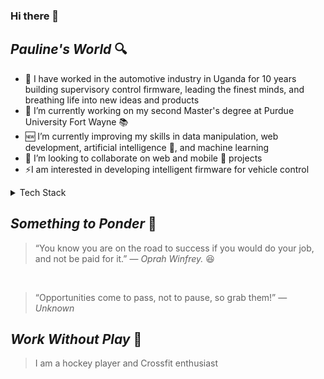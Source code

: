 ### Hi there 👋

<!--
**pktpaulie/pktpaulie** is a ✨ _special_ ✨ repository because its `README.md` (this file) appears on your GitHub profile.

Here are some ideas to get you started:

- 🔭 I’m currently working on my second Master's degree
- 🌱 I’m currently learning  web development, artificial intelligence and machine learning
- 👯 I’m looking to collaborate on web and mobile projects
- 🤔 I’m looking for help with ...
- 💬 Ask me about ...
- 📫 How to reach me: ...
- 😄 Pronouns: ...
- ⚡ Fun fact: ...
-->

***Pauline's World*** 🔍
---
- 👷 I have worked in the automotive industry in Uganda for 10 years building supervisory control firmware, leading the finest minds, and breathing life into new ideas and products
- 🔭 I’m currently working on my second Master's degree at Purdue University Fort Wayne 📚
- 🆕 I’m currently improving my skills in data manipulation, web development, artificial intelligence 🤖, and machine learning
- 👯 I’m looking to collaborate on web and mobile 📱 projects
- ⚡I am interested in developing intelligent firmware for vehicle control


<details>
<summary> Tech Stack </summary>
  
| Rank | Languages |
|-----:|-----------|
|     1| Python    | 
|     2| C++       | 
|     3| MATLAB    |

</details>


***Something to Ponder*** 💬
---
> “You know you are on the road to success if you would do your job, and not be paid for it.” 
— _Oprah Winfrey._ 😆

<br> 

> “Opportunities come to pass, not to pause, so grab them!” 
— _Unknown_

***Work Without Play*** 🎲
---
> I am a hockey player and Crossfit enthusiast
